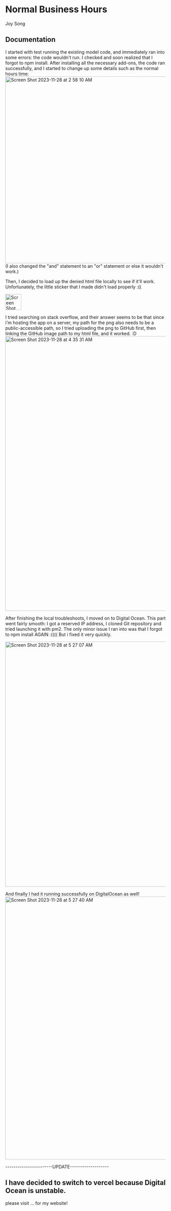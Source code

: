 # Normal Business Hours
Joy Song

## Documentation
I started with test running the existing model code, and immediately ran into some errors: the code wouldn't run. I checked and soon realized that I forgot to npm install. After installing all the necessary add-ons, the code ran successfully, and I started to change up some details such as the normal hours time:
<img width="585" alt="Screen Shot 2023-11-28 at 2 58 10 AM" src="https://github.com/pancake0003/normal-business-hours/assets/146360951/6a6e4374-6944-43e3-8331-7e24c20fd23f">
(I also changed the "and" statement to an "or" statement or else it wouldn't work.)

Then, I decided to load up the denied html file locally to see if it'll work. Unfortunately, the little sticker that I made didn't load properly :((

<img width="50" alt="Screen Shot 2023-11-28 at 4 26 36 AM" src="https://github.com/pancake0003/normal-business-hours/assets/146360951/2c43fbd8-6400-4436-9920-caf2a593b59c">

I tried searching on stack overflow, and their answer seems to be that since i'm hosting the app on a server, my path for the png also needs to be a public-accessible path, so I tried uploading the png to GitHub first, then linking the GitHub image path to my html file, and it worked. :D
<img width="860" alt="Screen Shot 2023-11-28 at 4 35 31 AM" src="https://github.com/pancake0003/normal-business-hours/assets/146360951/3b99da4f-3838-4ba6-8a58-5b6ee9afb9a9">

After finishing the local troubleshoots, I moved on to Digital Ocean. This part went fairly smooth: I got a reserved IP address, I cloned Git repository and tried launching it with pm2. The only minor issue I ran into was that I forgot to npm install AGAIN :(((( But i fixed it very quickly. 

<img width="767" alt="Screen Shot 2023-11-28 at 5 27 07 AM" src="https://github.com/pancake0003/normal-business-hours/assets/146360951/9d16f764-3cfe-464a-8a39-5b197d283567">

And finally I had it running successfully on DigitalOcean as well!
<img width="823" alt="Screen Shot 2023-11-28 at 5 27 40 AM" src="https://github.com/pancake0003/normal-business-hours/assets/146360951/4415d85e-38c8-468c-a021-1d73c6f57952">

-----------------------UPDATE-------------------

## I have decided to switch to vercel because Digital Ocean is unstable. 

please visit ... for my website!

